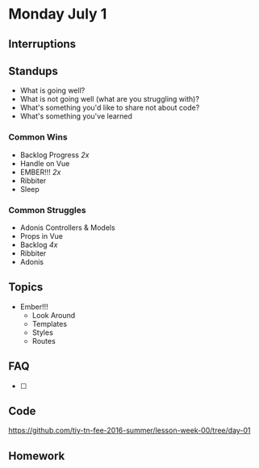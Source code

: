 # Monday July 1

## Interruptions

## Standups

* What is going well?
* What is not going well (what are you struggling with)?
* What's something you'd like to share not about code?
* What's something you've learned

### Common Wins

* Backlog Progress *2x*
* Handle on Vue
* EMBER!!! *2x*
* Ribbiter
* Sleep

### Common Struggles

* Adonis Controllers & Models
* Props in Vue
* Backlog *4x*
* Ribbiter
* Adonis


## Topics

* Ember!!!
  * Look Around
  * Templates
  * Styles
  * Routes

## FAQ

* [ ]

## Code

https://github.com/tiy-tn-fee-2016-summer/lesson-week-00/tree/day-01

## Homework
